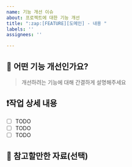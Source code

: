```yaml
---
name: 기능 개선 이슈
about: 프로젝트에 대한 기능 개선
title: ":zap:[FEATURE][도메인] - 내용 "
labels: ''
assignees: ''

---
```


## :pushpin: 어떤 기능 개선인가요?

> 개선하려는 기능에 대해 간결하게 설명해주세요

## :heavy_exclamation_mark:작업 상세 내용

- [ ] TODO
- [ ] TODO
- [ ] TODO

## :floppy_disk: 참고할만한 자료(선택)
